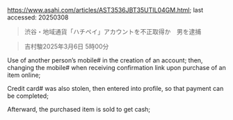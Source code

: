https://www.asahi.com/articles/AST3536JBT35UTIL04GM.html; last accessed: 20250308

> 渋谷・地域通貨「ハチペイ」アカウントを不正取得か　男を逮捕

> 吉村駿2025年3月6日 5時00分

Use of another person’s mobile# in the creation of an account; then, changing the mobile# when receiving confirmation link upon purchase of an item online; 

Credit card# was also stolen, then entered into profile, so that payment can be completed; 

Afterward, the purchased item is sold to get cash;
